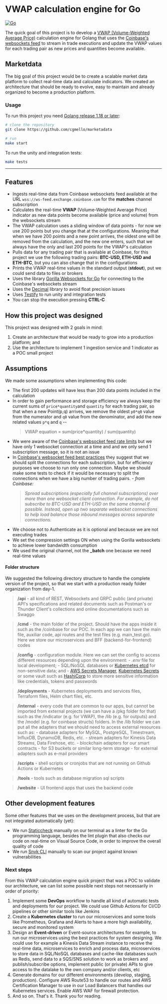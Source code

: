 # VWAP calculation engine for Go

[![Go](https://img.shields.io/badge/go-%2300ADD8.svg?style=for-the-badge&logo=go&logoColor=white)](https://go.dev)


The quick goal of this project is to develop a [VWAP (Volume-Weighted Average Price)](https://en.wikipedia.org/wiki/Volume-weighted_average_price) calculation engine for Golang that uses the [Coinbase's websockets feed](https://docs.cloud.coinbase.com/exchange/docs/websocket-overview) to stream in trade executions and update the VWAP values for each trading pair as new prices and quantities become available.

## Marketdata
The big goal of this project would be to create a scalable market data platform to collect real-time data and calculate indicators. We created an architecture that should be ready to evolve, easy to maintain and already organized to become a production platform.

### Usage

To run this project you need [Golang release 1.18 or later](https://go.dev/doc/devel/release#policy):

```bash
# clone the repository
git clone https://github.com/cgmello/marketadata

# run
make start
```

To run the unity and integration tests:

```bash
make tests
```

----

## Features

- Ingests real-time data from Coinbase websockets feed available at the URL ```wss://ws-feed.exchange.coinbase.com``` for the **matches** channel subscription
- Calculates the real-time **VWAP** (Volume-Weighted Average Price) indicator as new data points become available (price and volume) from the websockets stream
- The VWAP calculation uses a sliding window of data points -  for now we use 200 points but you change that at the configurations. Meaning that when we have 200 points and a new point arrives, the oldest one will be removed from the calculation, and the new one enters, such that we always have the only and last 200 points for the VWAP's calculation
- Pulls data for any trading pair that is available at Coinbase, for this project we use the following trading pairs: **BTC-USD, ETH-USD and ETH-BTC**, but you can also change that in the configurations
- Prints the VWAP real-time values in the standard output (**stdout**), put we could send data to files or brokers
- Uses the library [Gorilla Websockets for Go](https://github.com/gorilla/websocket) for connecting to the Coinbase's websockets stream
- Uses the [Decimal](https://github.com/shopspring/decimal) library to avoid float precision issues
- Uses [Testify](https://github.com/stretchr/testify) to run unity and integration tests
- You can stop the execution pressing **CTRL-C**

## How this project was designed

This project was designed with 2 goals in mind:

1. Create an architecture that would be ready to grow into a production platform; and
2. Use the architecture to implement 1 ingestion service and 1 indicator as a POC small project

## Assumptions

We made some assumptions when implementing this code:

- The first 200 updates will have less than 200 data points included in the calculation
- In order to gain performance and storage efficiency we always keep the current sums of ```price*quantity```and ```quantity``` for each trading pair, so that when a new Point(p,q) arrives, we remove the oldest ```p0*q0``` value from the numerator and ```q0``` value from the denominator, and add the new related values ```p*q``` and ```q```
--
    > VWAP equation = sum(price*quantity) / sum(quantity)
- We were aware of the [Coinbase's websocket feed rate limits](https://docs.cloud.coinbase.com/exchange/docs/websocket-rate-limits) but we have only 1 websocket connection at a time and and we only send 1 subscription message, so it is not an issue
- In [Coinbase's websocket feed best practices](https://docs.cloud.coinbase.com/exchange/docs/websocket-best-practices) they suggest that we should split the connections for each subscription, but for efficiency purposes we choose to run only one connection. Maybe we should make some tests to check if it would be necessary to split the connections when we have a big number of trading pairs.
*- from Coinbase:*
    > *Spread subscriptions (especially full channel subscriptions) over more than one websocket client connection. For example, do not subscribe to BTC-USD and ETH-USD on the same channel if possible. Instead, open up two separate websocket connections to help load balance those inbound messages across separate connections.*
- We choose not to Authenticate as it is optional and because we are not executing trades
- We set the compression settings ON when using the Gorilla websockets to achieve lower bandwidth consumption
- We used the original channel, not the **_batch** one because we need real-time values

#### Folder structure

We suggested the following directory structure to handle the complete version of the project, so that we start with a production ready folder organization from day-1.

> **/api** - all kind of REST, Websockets and GRPC public (and private) API's specifications and related documents such as Postman's or Thunder Client's collections and online documentations such as Swaggo

> **/cmd** - the main folder of the project. Should have the apps inside it such as the /coinbase for our POC. In each app we can have the main file, auxiliar code, api routes and the test files (e.g. main_test.go). Here we store our microservices and BFF (backend-for-frontend) codes

> **/config** - configuration module. Here we can set the config to access different resources depending upon the environment:
    - *.env* file for local development;
    - SQL/NoSQL databases or [Kubernetes etcd](https://kubernetes.io/docs/tasks/administer-cluster/configure-upgrade-etcd/) for non-sensitive data; and
    - [AWS Secrets Manager](https://aws.amazon.com/pt/secrets-manager/), [Kubernetes Secrets](https://kubernetes.io/docs/concepts/configuration/secret/) or some vault such as [HashiCorp](https://www.vaultproject.io) to store more sensitive information like credentials, tokens and passwords

> **/deployments** - Kubernetes deployments and services files, Terraform files, Helm chart files, etc.

> **/internal** - every code that are common to our apps, but cannot be imported from external projects (we can have a /pkg folder for that) such as the /indicator (e.g. for VWAP), the /lib  (e.g. for outputs) and the /model (e.g. for coinbase structs) folders. In the /lib folder we can put all the adapters that we should need to access external resources such as:
    - database adapters for MySQL, PostgreSQL, Timestream, InfluxDB, DynamoDB, Redis, etc.
    - stream adapters for Kinesis Data Streams, Data Firehose, etc.
    - blockchain adapters for our smart contracts
    - for S3 buckets or similar long-term storage
    - for external adapters such as e-mail providers

> **/scripts** - shell scripts or cronjobs that are not running on Github Actions or Kubernetes

> **/tools** - tools such as database migration sql scripts

> **/website** - UI frontend apps that uses the backend code

## Other development features

Some other features that we uses on the development process, but that are not integrated automatically (yet):

- We run [Staticcheck](https://staticcheck.io) manually on our terminal as a linter for the Go programming language, besides the lint plugin that also checks our code on real-time on Visual Source Code, in order to improve the overall quality of code
- We run [Snyk CLI](https://docs.snyk.io/snyk-cli/getting-started-with-the-cli) manually to scan our project against known vulnerabilities

### Next steps

From this VWAP calculation engine quick project that was a POC to validate our architecture, we can list some possible next steps not necessarily in order of priority:

1. Implement some **DevOps** workflow to handle all kind of automatic tests and deployments for our project. We could use Github Actions for CI/CD pipelines or other similar tools like Jenkins
2. Create a **Kubernetes cluster** to run our microservices and some tools like Prometheus, Grafana and Alerts to have a more high availability, secure and monitored system
3. Design an **Event-driven** or Event-source architectures for example, to run our microservices using the best practices for system designing. We could use for example a Kinesis Data Stream instance to receive the real-time data, microservices to enrich and process data, microservices to store data in SQL/NoSQL databases and cache-like databases such as Redis, send data to a SQS/SNS solution to work as brokers and publish/subscribe options, implement public (or private) APIs to give access to the datalake to the own company and/or clients, etc
4. Generate domains for our different environments (develop, staging, production). Configure AWS Route53 to handle our routes and AWS Certification Manager to use in our Load Balancers that handles our Kubernetes services. Enable AWS WAF for firewall protection.
5. And so on. That's it. Thank you for reading.
